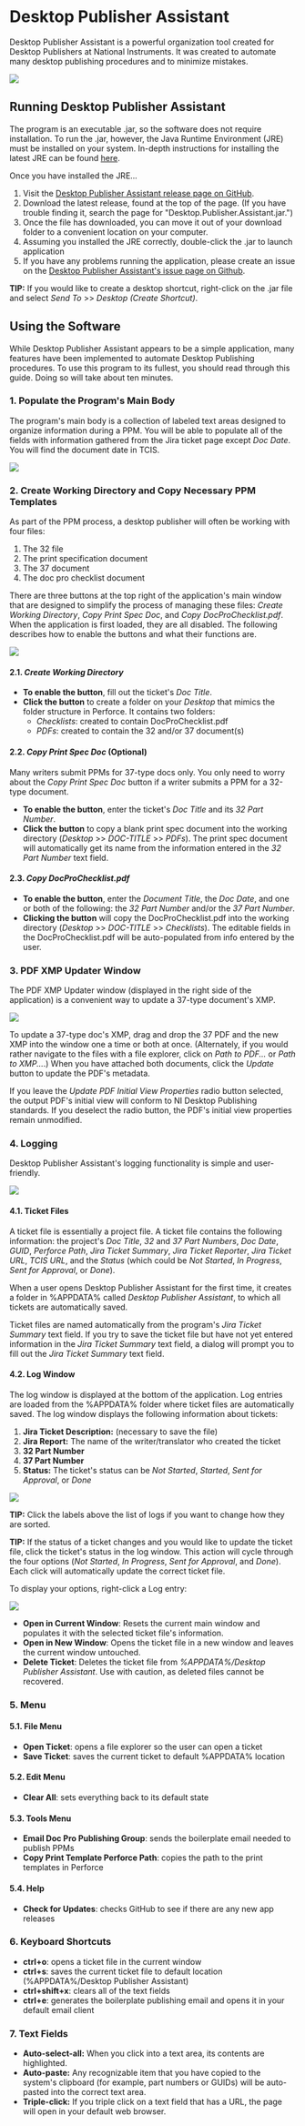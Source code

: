 # Desktop Publisher Assistant

Desktop Publisher Assistant is a powerful organization tool created for Desktop Publishers at National Instruments. It was created to automate many desktop publishing procedures and to minimize mistakes.

![](readme-images/main-application.PNG)

## Running Desktop Publisher Assistant

The program is an executable .jar, so the software does not require installation. To run the .jar, however, the Java Runtime Environment (JRE) must be installed on your system. In-depth instructions for installing the latest JRE can be found [here](https://docs.oracle.com/goldengate/1212/gg-winux/GDRAD/java.htm#BGBFJHAB).

Once you have installed the JRE...

1. Visit the [Desktop Publisher Assistant release page on GitHub](https://github.com/alexporrello/DesktopPublisherAssistant/releases).
2. Download the latest release, found at the top of the page. (If you have trouble finding it, search the page for "Desktop.Publisher.Assistant.jar.")
3. Once the file has downloaded, you can move it out of your download folder to a convenient location on your computer.
4. Assuming you installed the JRE correctly, double-click the .jar to launch application 
5. If you have any problems running the application, please create an issue on the [Desktop Publisher Assistant's issue page on Github](https://github.com/alexporrello/DesktopPublisherAssistant/issues).

**TIP:** If you would like to create a desktop shortcut, right-click on the .jar file and select *Send To* >> *Desktop (Create Shortcut)*.

## Using the Software

While Desktop Publisher Assistant appears to be a simple application, many features have been implemented to automate Desktop Publishing procedures. To use this program to its fullest, you should read through this guide. Doing so will take about ten minutes.

### 1. Populate the Program's Main Body

The program's main body is a collection of labeled text areas designed to organize information during a PPM. You will be able to populate all of the fields with information gathered from the Jira ticket page except _Doc Date_. You will find the document date in TCIS.

![](readme-images/main-body.PNG)

### 2. Create Working Directory and Copy Necessary PPM Templates

As part of the PPM process, a desktop publisher will often be working with four files:

1. The 32 file
2. The print specification document
3. The 37 document
4. The doc pro checklist document

There are three buttons at the top right of the application's main window that are designed to simplify the process of managing these files: _Create Working Directory_, _Copy Print Spec Doc_, and _Copy DocProChecklist.pdf_. When the application is first loaded, they are all disabled. The following describes how to enable the buttons and what their functions are.

![](readme-images/buttons.PNG)

#### 2.1. _Create Working Directory_

* **To enable the button**, fill out the ticket's _Doc Title_.
* **Click the button** to create a folder on your _Desktop_ that mimics the folder structure in Perforce. It contains two folders:
    * _Checklists_: created to contain DocProChecklist.pdf
    * _PDFs_: created to contain the 32 and/or 37 document(s)

#### 2.2. _Copy Print Spec Doc_ (Optional)

Many writers submit PPMs for 37-type docs only. You only need to worry about the _Copy Print Spec Doc_ button if a writer submits a PPM for a 32-type document.

* **To enable the button**, enter the ticket's _Doc Title_ and its _32 Part Number_.
* **Click the button** to copy a blank print spec document into the working directory (_Desktop_ >> _DOC-TITLE_ >> _PDFs_). The print spec document will automatically get its name from the information entered in the _32 Part Number_ text field.

#### 2.3. _Copy DocProChecklist.pdf_

* **To enable the button**, enter the _Document Title_, the _Doc Date_, and one or both of the following: the _32 Part Number_ and/or the _37 Part Number_.
* **Clicking the button** will copy the DocProChecklist.pdf into the working directory (_Desktop_ >> _DOC-TITLE_ >> _Checklists_). The editable fields in the DocProChecklist.pdf will be auto-populated from info entered by the user.

### 3. PDF XMP Updater Window

The PDF XMP Updater window (displayed in the right side of the application) is a convenient way to update a 37-type document's XMP.

![](readme-images/xmp-updater.PNG)

To update a 37-type doc's XMP, drag and drop the 37 PDF and the new XMP into the window one a time or both at once. (Alternately, if you would rather navigate to the files with a file explorer, click on _Path to PDF..._ or _Path to XMP..._.) When you have attached both documents, click the _Update_ button to update the PDF's metadata.

If you leave the _Update PDF Initial View Properties_ radio button selected, the output PDF's initial view will conform to NI Desktop Publishing standards. If you deselect the radio button, the PDF's initial view properties remain unmodified.

### 4. Logging

Desktop Publisher Assistant's logging functionality is simple and user-friendly. 

![](readme-images/log.PNG)

#### 4.1. Ticket Files

A ticket file is essentially a project file. A ticket file contains the following information: the project's _Doc Title_, _32_ and _37 Part Numbers_, _Doc Date_, _GUID_, _Perforce Path_, _Jira Ticket Summary_, _Jira Ticket Reporter_, _Jira Ticket URL_, _TCIS URL_, and the _Status_ (which could be _Not Started_, _In Progress_, _Sent for Approval_, or _Done_).

When a user opens Desktop Publisher Assistant for the first time, it creates a folder in %APPDATA% called _Desktop Publisher Assistant_, to which all tickets are automatically saved. 

Ticket files are named automatically from the program's _Jira Ticket Summary_ text field. If you try to save the ticket file but have not yet entered information in the _Jira Ticket Summary_ text field, a dialog will prompt you to fill out the _Jira Ticket Summary_ text field.

#### 4.2. Log Window

The log window is displayed at the bottom of the application. Log entries are loaded from the %APPDATA% folder where ticket files are automatically saved. The log window displays the following information about tickets:

1. **Jira Ticket Description:** (necessary to save the file)
2. **Jira Report:** The name of the writer/translator who created the ticket
3. **32 Part Number**
4. **37 Part Number**
5. **Status:** The ticket's status can be _Not Started_, _Started_, _Sent for Approval_, or _Done_

![](readme-images/log-top.PNG)

**TIP:** Click the labels above the list of logs if you want to change how they are sorted.

**TIP:** If the status of a ticket changes and you would like to update the ticket file, click the ticket's status in the log window. This action will cycle through the four options (_Not Started_, _In Progress_, _Sent for Approval_, and _Done_). Each click will automatically update the correct ticket file.

To display your options, right-click a Log entry:

![](readme-images/context-menu.PNG)

* **Open in Current Window**: Resets the current main window and populates it with the selected ticket file's information.
* **Open in New Window**: Opens the ticket file in a new window and leaves the current window untouched.
* **Delete Ticket**: Deletes the ticket file from _%APPDATA%/Desktop Publisher Assistant_. Use with caution, as deleted files cannot be recovered.

### 5. Menu

#### 5.1. File Menu

* **Open Ticket**: opens a file explorer so the user can open a ticket
* **Save Ticket**: saves the current ticket to default %APPDATA% location

#### 5.2. Edit Menu

* **Clear All**: sets everything back to its default state

#### 5.3. Tools Menu

* **Email Doc Pro Publishing Group**: sends the boilerplate email needed to publish PPMs
* **Copy Print Template Perforce Path**: copies the path to the print templates in Perforce

#### 5.4. Help

* **Check for Updates**: checks GitHub to see if there are any new app releases

### 6. Keyboard Shortcuts

* **ctrl+o**: opens a ticket file in the current window
* **ctrl+s**: saves the current ticket file to default location (%APPDATA%/Desktop Publisher Assistant)
* **ctrl+shift+x**: clears all of the text fields
* **ctrl+e**: generates the boilerplate publishing email and opens it in your default email client

### 7. Text Fields

* **Auto-select-all:** When you click into a text area, its contents are highlighted.
* **Auto-paste:** Any recognizable item that you have copied to the system's clipboard (for example, part numbers or GUIDs) will be auto-pasted into the correct text area.
* **Triple-click:** If you triple click on a text field that has a URL, the page will open in your default web browser.